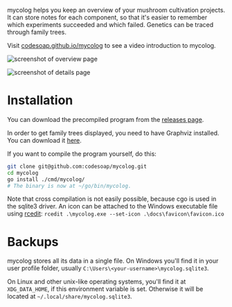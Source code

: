 mycolog helps you keep an overview of your mushroom cultivation
projects. It can store notes for each component, so that it's easier to
remember which experiments succeeded and which failed. Genetics can be
traced through family trees.

Visit [codesoap.github.io/mycolog](https://codesoap.github.io/mycolog/)
to see a video introduction to mycolog.

![screenshot of overview page](https://github.com/codesoap/mycolog/releases/download/v0.2.0/overview.png)

![screenshot of details page](https://github.com/codesoap/mycolog/releases/download/v0.2.0/details.png)

# Installation
You can download the precompiled program from the
[releases page](https://github.com/codesoap/mycolog/releases).

In order to get family trees displayed, you need to have Graphviz
installed. You can download it [here](https://graphviz.org/download/).

If you want to compile the program yourself, do this:

```bash
git clone git@github.com:codesoap/mycolog.git
cd mycolog
go install ./cmd/mycolog/
# The binary is now at ~/go/bin/mycolog.
```

Note that cross compilation is not easily possible, because cgo is
used in the sqlite3 driver. An icon can be attached to the Windows
executable file using [rcedit](https://github.com/electron/rcedit):
`rcedit .\mycolog.exe --set-icon .\docs\favicon\favicon.ico`

# Backups
mycolog stores all its data in a single file. On Windows
you'll find it in your user profile folder, usually
`C:\Users\<your-username>\mycolog.sqlite3`.

On Linux and other unix-like operating systems, you'll find it at
`XDG_DATA_HOME`, if this environment variable is set. Otherwise it will
be located at `~/.local/share/mycolog.sqlite3`.

